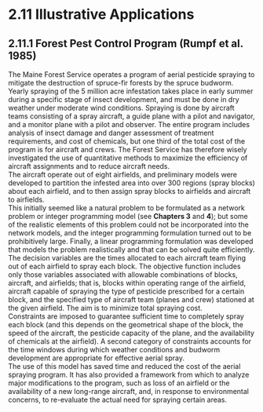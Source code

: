 # 2.11 Illustrative Applications

## 2.11.1 Forest Pest Control Program (Rumpf et al. 1985)

The Maine Forest Service operates a program of aerial pesticide spraying to mitigate the destruction of spruce-fir forests by the spruce budworm. Yearly spraying of the 5  million acre infestation takes place in early summer during a specific stage of insect development, and must be done in dry weather under moderate wind conditions. Spraying is done by aircraft teams consisting of a spray aircraft, a guide plane with a pilot and navigator, and a monitor plane with a pilot and observer. The entire program includes analysis of insect damage and danger assessment of treatment requirements, and cost of chemicals, but one third of the total cost of the program is for aircraft and crews. The Forest Service has therefore wisely investigated the use of quantitative methods to maximize the efficiency of aircraft assignments and to reduce aircraft needs. <br> 
The aircraft operate out of eight airfields, and preliminary models were developed to partition the infested area into over 300 regions (spray blocks) about each airfield, and to then assign spray blocks to airfields and aircraft to airfields. <br> 
This initially seemed like a natural problem to be formulated as a network problem or integer programming model (see **Chapters 3** and **4**); but some of the realistic elements of this problem could not be incorporated into the network models, and the integer programming formulation turned out to be prohibitively large. Finally, a linear programming formulation was developed that models the problem realistically and that can be solved quite efficiently. <br> 
The decision variables are the times allocated to each aircraft team flying out of each airfield to spray each block. The objective function includes only those variables associated with allowable combinations of blocks, aircraft, and airfields; that is, blocks within operating range of the airfield, aircraft capable of spraying the type of pesticide prescribed for a certain block, and the specified type of aircraft team (planes and crew) stationed at the given airfield. The aim is to minimize total spraying cost. <br> 
Constraints are imposed to guarantee sufficient time to completely spray each block (and this depends on the geometrical shape of the block, the speed of the aircraft, the pesticide capacity of the plane, and the availability of chemicals at the airfield). A second category of constraints accounts for the time windows during which weather conditions and budworm development are appropriate for effective aerial spray. <br> 
The use of this model has saved time and reduced the cost of the aerial spraying program. It has also provided a framework from which to analyze major modifications to the program, such as loss of an airfield or the availability of a new long-range aircraft, and, in response to environmental concerns, to re-evaluate the actual need for spraying certain areas.